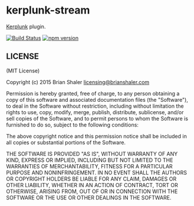 # kerplunk-stream

[Kerplunk](https://github.com/brianshaler/kerplunk) plugin. 

[![Build Status](https://travis-ci.org/brianshaler/kerplunk-stream.svg)](https://travis-ci.org/brianshaler/kerplunk-stream)
[![npm version](https://img.shields.io/npm/v/kerplunk-stream.svg)](https://www.npmjs.com/package/kerplunk-stream)

## LICENSE

(MIT License)

Copyright (c) 2015 Brian Shaler <licensing@brianshaler.com>

Permission is hereby granted, free of charge, to any person obtaining
a copy of this software and associated documentation files (the
"Software"), to deal in the Software without restriction, including
without limitation the rights to use, copy, modify, merge, publish,
distribute, sublicense, and/or sell copies of the Software, and to
permit persons to whom the Software is furnished to do so, subject to
the following conditions:

The above copyright notice and this permission notice shall be
included in all copies or substantial portions of the Software.

THE SOFTWARE IS PROVIDED "AS IS", WITHOUT WARRANTY OF ANY KIND,
EXPRESS OR IMPLIED, INCLUDING BUT NOT LIMITED TO THE WARRANTIES OF
MERCHANTABILITY, FITNESS FOR A PARTICULAR PURPOSE AND
NONINFRINGEMENT. IN NO EVENT SHALL THE AUTHORS OR COPYRIGHT HOLDERS BE
LIABLE FOR ANY CLAIM, DAMAGES OR OTHER LIABILITY, WHETHER IN AN ACTION
OF CONTRACT, TORT OR OTHERWISE, ARISING FROM, OUT OF OR IN CONNECTION
WITH THE SOFTWARE OR THE USE OR OTHER DEALINGS IN THE SOFTWARE.
